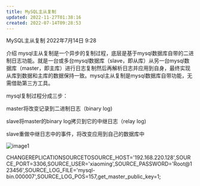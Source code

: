 ```yaml
---
title: MySQL主从复制
updated: 2022-11-27T01:38:16
created: 2022-07-14T09:28:53
---
```


MySQL主从复制
2022年7月14日
9:28

介绍
mysql主从复制是一个异步的复制过程，底层是基于mysql数据库自带的二进制日志功能。就是一台或多台mysql数据库（slave，即从库）从另一台mysql数据库（master，即主库）进行日志复制然后再解析日志并应用到自身，最终实现从库到数据和主库的数据保持一致。mysql主从复制是mysql数据库自带功能，无需借助第三方工具。

mysql复制过程分成三步：

master将改变记录到二进制日志（binary log)

slave将master的binary log拷贝到它的中继日志（relay log)

slave重做中继日志中的事件，将改变应用到自己的数据库中

![image1](../../../resources/5b492ff2942544709e07fe07c70046dd.png)

CHANGEREPLICATIONSOURCETOSOURCE_HOST='192.168.220.128',SOURCE_PORT=3306,SOURCE_USER='xiaoming',SOURCE_PASSWORD='Root@123456',SOURCE_LOG_FILE='mysql-bin.000007',SOURCE_LOG_POS=157,get_master_public_key=1;
